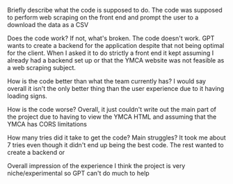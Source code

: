 Briefly describe what the code is supposed to do.
The code was supposed to perform web scraping on the front end and prompt the user to a download the data as a CSV

Does the code work? If not, what's broken.
The code doesn't work. GPT wants to create a backend for the application despite that not being optimal for the client. When I asked it to do strictly a front end it kept assuming I already had a backend set up or that the YMCA website was not feasible as a web scraping subject.

How is the code better than what the team currently has?
I would say overall it isn't the only better thing than the user experience due to it having loading signs.

How is the code worse?
Overall, it just couldn't write out the main part of the project due to having to view the YMCA HTML and assuming that the YMCA has CORS limitations

How many tries did it take to get the code? Main struggles?
It took me about 7 tries even though it didn't end up being the best code. The rest wanted to create a backend or 

Overall impression of the experience
I think the project is very niche/experimental so GPT can't do much to help
